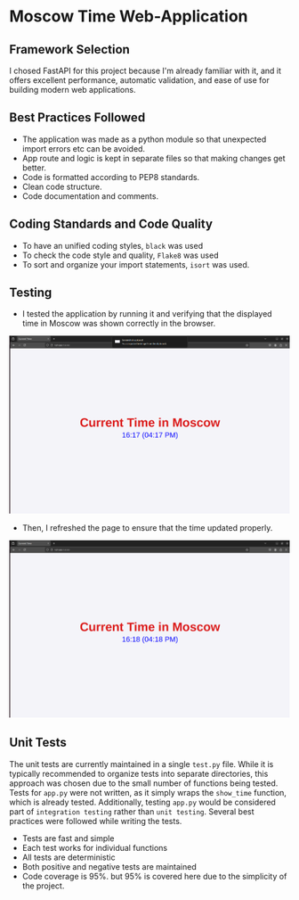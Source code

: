 # Moscow Time Web-Application

## Framework Selection

I chosed FastAPI for this project because I'm already familiar with it, and it offers excellent performance, automatic validation, and ease of use for building modern web applications.

## Best Practices Followed

- The application was made as a python module so that unexpected import errors etc can be avoided.
- App route and logic is kept in separate files so that making changes get better.
- Code is formatted according to PEP8 standards.
- Clean code structure.
- Code documentation and comments.

## Coding Standards and Code Quality

- To have an unified coding styles, `black` was used
- To check the code style and quality, `Flake8` was used
- To sort and organize your import statements, `isort` was used.

## Testing

- I tested the application by running it and verifying that the displayed time in Moscow was shown correctly in the browser.

![First Opening](img/1.png)

- Then, I refreshed the page to ensure that the time updated properly.

![Second Opening](img/2.png)

## Unit Tests

The unit tests are currently maintained in a single `test.py` file. While it is typically recommended to organize tests into separate directories, this approach was chosen due to the small number of functions being tested. Tests for `app.py` were not written, as it simply wraps the `show_time` function, which is already tested. Additionally, testing `app.py` would be considered part of `integration testing` rather than `unit testing`. Several best practices were followed while writing the tests.

- Tests are fast and simple
- Each test works for individual functions
- All tests are deterministic
- Both positive and negative tests are maintained
- Code coverage is 95%. but 95% is covered here due to the simplicity of the project.
